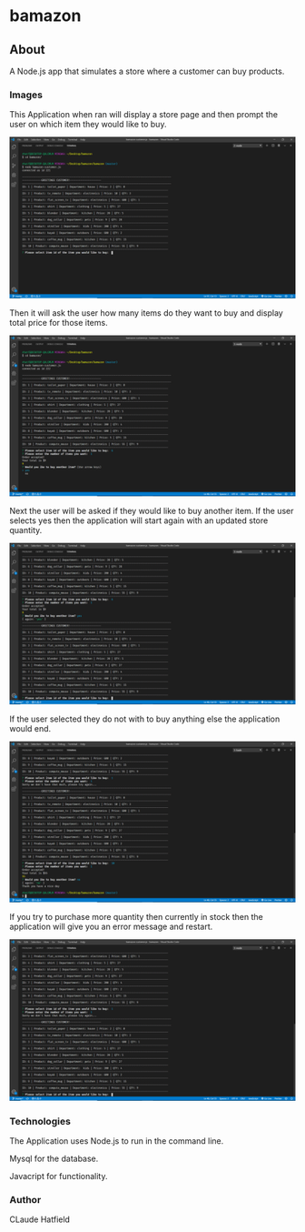 # bamazon

## About
A Node.js app that simulates a store where a customer can buy products.

### Images

This Application when ran will display a store page and then prompt the user on which item they would like to buy.

![Image](images/one.png?raw=true)

Then it will ask the user how many items do they want to buy and display total price for those items.


![Image](images/two.png?raw=true)


Next the user will be asked if they would like to buy another item. If the user selects yes then the application will start again with an updated store quantity.


![Image](images/three.png?raw=true)

If the user selected they do not with to buy anything else the application would end.

![Image](images/five.png?raw=true)

If you try to purchase more quantity then currently in stock then the application will give you an error message and restart.


![Image](images/four.png?raw=true)

### Technologies 

The Application uses Node.js to run in the command line.

Mysql for the database.

Javacript for functionality.

### Author 

CLaude Hatfield
